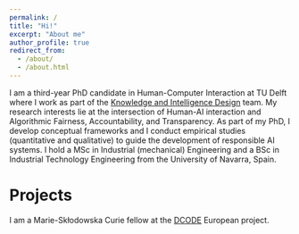 ```yaml
---
permalink: /
title: "Hi!"
excerpt: "About me"
author_profile: true
redirect_from: 
  - /about/
  - /about.html
---
```


I am a third-year PhD candidate in Human-Computer Interaction at TU Delft where I work as part of the [Knowledge and Intelligence Design](https://www.tudelft.nl/io/over-io/afdelingen/sustainable-design-engineering/kind) team. My research interests lie at the intersection of Human-AI interaction and Algorithmic Fairness, Accountability, and Transparency. As part of my PhD, I develop conceptual frameworks and I conduct empirical studies (quantitative and qualitative) to guide the development of responsible AI systems. I hold a MSc in Industrial (mechanical) Engineering and a BSc in Industrial Technology Engineering from the University of Navarra, Spain.

Projects
======
I am a Marie-Skłodowska Curie fellow at the [DCODE](https://dcode-network.eu/) European project.